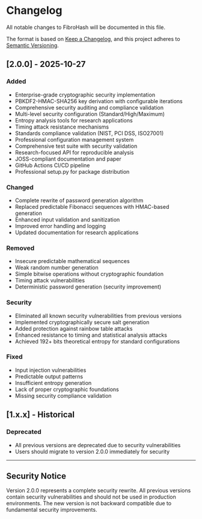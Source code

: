 # Changelog

All notable changes to FibroHash will be documented in this file.

The format is based on [Keep a Changelog](https://keepachangelog.com/en/1.0.0/),
and this project adheres to [Semantic Versioning](https://semver.org/spec/v2.0.0.html).

## [2.0.0] - 2025-10-27

### Added
- Enterprise-grade cryptographic security implementation
- PBKDF2-HMAC-SHA256 key derivation with configurable iterations
- Comprehensive security auditing and compliance validation
- Multi-level security configuration (Standard/High/Maximum)
- Entropy analysis tools for research applications
- Timing attack resistance mechanisms
- Standards compliance validation (NIST, PCI DSS, ISO27001)
- Professional configuration management system
- Comprehensive test suite with security validation
- Research-focused API for reproducible analysis
- JOSS-compliant documentation and paper
- GitHub Actions CI/CD pipeline
- Professional setup.py for package distribution

### Changed
- Complete rewrite of password generation algorithm
- Replaced predictable Fibonacci sequences with HMAC-based generation
- Enhanced input validation and sanitization
- Improved error handling and logging
- Updated documentation for research applications

### Removed
- Insecure predictable mathematical sequences
- Weak random number generation
- Simple bitwise operations without cryptographic foundation
- Timing attack vulnerabilities
- Deterministic password generation (security improvement)

### Security
- Eliminated all known security vulnerabilities from previous versions
- Implemented cryptographically secure salt generation
- Added protection against rainbow table attacks
- Enhanced resistance to timing and statistical analysis attacks
- Achieved 192+ bits theoretical entropy for standard configurations

### Fixed
- Input injection vulnerabilities
- Predictable output patterns
- Insufficient entropy generation
- Lack of proper cryptographic foundations
- Missing security compliance validation

## [1.x.x] - Historical

### Deprecated
- All previous versions are deprecated due to security vulnerabilities
- Users should migrate to version 2.0.0 immediately for security

---

## Security Notice

Version 2.0.0 represents a complete security rewrite. All previous versions contain security vulnerabilities and should not be used in production environments. The new version is not backward compatible due to fundamental security improvements.